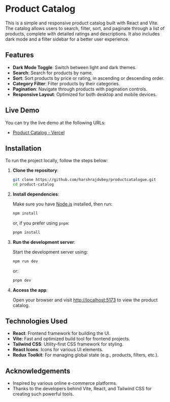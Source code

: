 # Product Catalog

This is a simple and responsive product catalog built with React and Vite. The catalog allows users to search, filter, sort, and paginate through a list of products, complete with detailed ratings and descriptions. It also includes dark mode and a filter sidebar for a better user experience.

## Features

- **Dark Mode Toggle**: Switch between light and dark themes.
- **Search**: Search for products by name.
- **Sort**: Sort products by price or rating, in ascending or descending order.
- **Category Filter**: Filter products by their categories.
- **Pagination**: Navigate through products with pagination controls.
- **Responsive Layout**: Optimized for both desktop and mobile devices.

## Live Demo

You can try the live demo at the following URLs:

- [Product Catalog - Vercel](https://productcatalogue-navy.vercel.app/)

## Installation

To run the project locally, follow the steps below:

1. **Clone the repository**:

   ```bash
   git clone https://github.com/harshrajdubey/productcatalogue.git
   cd product-catalog
   ```

2. **Install dependencies**:

   Make sure you have [Node.js](https://nodejs.org/) installed, then run:

   ```bash
   npm install
   ```

   or, if you prefer using `pnpm`:

   ```bash
   pnpm install
   ```

3. **Run the development server**:

   Start the development server using:

   ```bash
   npm run dev
   ```

   or:

   ```bash
   pnpm dev
   ```

4. **Access the app**:

   Open your browser and visit [http://localhost:5173](http://localhost:5173) to view the product catalog.

## Technologies Used

- **React**: Frontend framework for building the UI.
- **Vite**: Fast and optimized build tool for frontend projects.
- **Tailwind CSS**: Utility-first CSS framework for styling.
- **React Icons**: Icons for various UI elements.
- **Redux Toolkit**: For managing global state (e.g., products, filters, etc.).

## Acknowledgements

- Inspired by various online e-commerce platforms.
- Thanks to the developers behind Vite, React, and Tailwind CSS for creating such powerful tools.